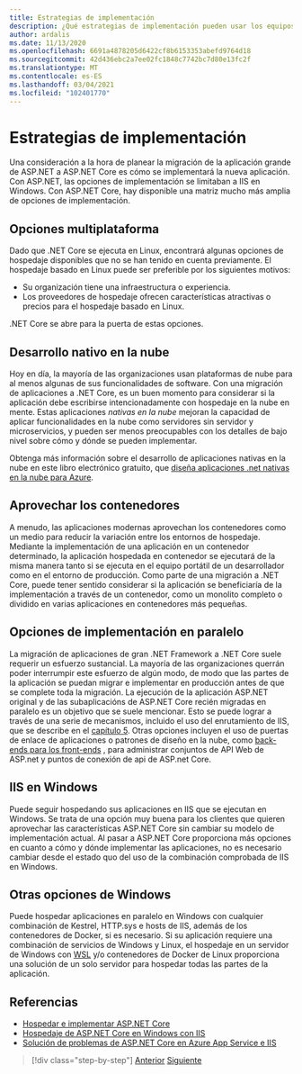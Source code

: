```yaml
---
title: Estrategias de implementación
description: ¿Qué estrategias de implementación pueden usar los equipos al migrar de ASP.NET a ASP.NET Core? ¿Una migración incremental permite la implementación en paralelo de .NET Framework y aplicaciones de .NET Core, lo que proporciona una experiencia de usuario final sin problemas?
author: ardalis
ms.date: 11/13/2020
ms.openlocfilehash: 6691a4878205d6422cf8b6153353abefd9764d18
ms.sourcegitcommit: 42d436ebc2a7ee02fc1848c7742bc7d80e13fc2f
ms.translationtype: MT
ms.contentlocale: es-ES
ms.lasthandoff: 03/04/2021
ms.locfileid: "102401770"
---
```

# <a name="deployment-strategies"></a>Estrategias de implementación

Una consideración a la hora de planear la migración de la aplicación grande de ASP.NET a ASP.NET Core es cómo se implementará la nueva aplicación. Con ASP.NET, las opciones de implementación se limitaban a IIS en Windows. Con ASP.NET Core, hay disponible una matriz mucho más amplia de opciones de implementación.

## <a name="cross-platform-options"></a>Opciones multiplataforma

Dado que .NET Core se ejecuta en Linux, encontrará algunas opciones de hospedaje disponibles que no se han tenido en cuenta previamente. El hospedaje basado en Linux puede ser preferible por los siguientes motivos:

* Su organización tiene una infraestructura o experiencia.
* Los proveedores de hospedaje ofrecen características atractivas o precios para el hospedaje basado en Linux.

.NET Core se abre para la puerta de estas opciones.

## <a name="cloud-native-development"></a>Desarrollo nativo en la nube

Hoy en día, la mayoría de las organizaciones usan plataformas de nube para al menos algunas de sus funcionalidades de software. Con una migración de aplicaciones a .NET Core, es un buen momento para considerar si la aplicación debe escribirse intencionadamente con hospedaje en la nube en mente. Estas aplicaciones *nativas en la nube* mejoran la capacidad de aplicar funcionalidades en la nube como servidores sin servidor y microservicios, y pueden ser menos preocupables con los detalles de bajo nivel sobre cómo y dónde se pueden implementar.

Obtenga más información sobre el desarrollo de aplicaciones nativas en la nube en este libro electrónico gratuito, que [diseña aplicaciones .net nativas en la nube para Azure](../cloud-native/index.md).

## <a name="leverage-containers"></a>Aprovechar los contenedores

A menudo, las aplicaciones modernas aprovechan los contenedores como un medio para reducir la variación entre los entornos de hospedaje. Mediante la implementación de una aplicación en un contenedor determinado, la aplicación hospedada en contenedor se ejecutará de la misma manera tanto si se ejecuta en el equipo portátil de un desarrollador como en el entorno de producción. Como parte de una migración a .NET Core, puede tener sentido considerar si la aplicación se beneficiaría de la implementación a través de un contenedor, como un monolito completo o dividido en varias aplicaciones en contenedores más pequeñas.

## <a name="side-by-side-deployment-options"></a>Opciones de implementación en paralelo

La migración de aplicaciones de gran .NET Framework a .NET Core suele requerir un esfuerzo sustancial. La mayoría de las organizaciones querrán poder interrumpir este esfuerzo de algún modo, de modo que las partes de la aplicación se puedan migrar e implementar en producción antes de que se complete toda la migración. La ejecución de la aplicación ASP.NET original y de las subaplicacións de ASP.NET Core recién migradas en paralelo es un objetivo que se suele mencionar. Esto se puede lograr a través de una serie de mecanismos, incluido el uso del enrutamiento de IIS, que se describe en el [capítulo 5](deployment-scenarios.md). Otras opciones incluyen el uso de puertas de enlace de aplicaciones o patrones de diseño en la nube, como [back-ends para los front-ends](/azure/architecture/patterns/backends-for-frontends) , para administrar conjuntos de API Web de ASP.net y puntos de conexión de api de ASP.net Core.

## <a name="iis-on-windows"></a>IIS en Windows

Puede seguir hospedando sus aplicaciones en IIS que se ejecutan en Windows. Se trata de una opción muy buena para los clientes que quieren aprovechar las características ASP.NET Core sin cambiar su modelo de implementación actual. Al pasar a ASP.NET Core proporciona más opciones en cuanto a cómo y dónde implementar las aplicaciones, no es necesario cambiar desde el estado quo del uso de la combinación comprobada de IIS en Windows.

## <a name="other-options-on-windows"></a>Otras opciones de Windows

Puede hospedar aplicaciones en paralelo en Windows con cualquier combinación de Kestrel, HTTP.sys e hosts de IIS, además de los contenedores de Docker, si es necesario. Si su aplicación requiere una combinación de servicios de Windows y Linux, el hospedaje en un servidor de Windows con [WSL](/windows/wsl/about) y/o contenedores de Docker de Linux proporciona una solución de un solo servidor para hospedar todas las partes de la aplicación.

## <a name="references"></a>Referencias

- [Hospedar e implementar ASP.NET Core](/aspnet/core/host-and-deploy/)
- [Hospedaje de ASP.NET Core en Windows con IIS](/aspnet/core/host-and-deploy/iis/)
- [Solución de problemas de ASP.NET Core en Azure App Service e IIS](/aspnet/core/test/troubleshoot-azure-iis)

>[!div class="step-by-step"]
>[Anterior](migrate-web-forms.md)
>[Siguiente](additional-migration-resources.md)
